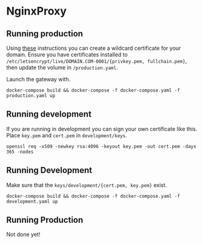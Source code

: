# NginxProxy

## Running production

Using [these](https://certbot.eff.org/lets-encrypt/debianbuster-nginx) instructions you can create a wildcard certificate for your domain.
Ensure you have certificates installed to `/etc/letsencrypt/live/DOMAIN.COM-0001/{privkey.pem, fullchain.pem}`, then update the volume in `/production.yaml`.

Launch the gateway with.

```none
docker-compose build && docker-compose -f docker-compose.yaml -f production.yaml up
```

## Running development

If you are running in development you can sign your own certificate like this. Place `key.pem` and `cert.pem` in `development/keys`.

```none
openssl req -x509 -newkey rsa:4096 -keyout key.pem -out cert.pem -days 365 -nodes
```

## Running Development

Make sure that the `keys/development/{cert.pem, key.pem}` exist.

```none
docker-compose build && docker-compose -f docker-compose.yaml -f development.yaml up
```

## Running Production

Not done yet!
